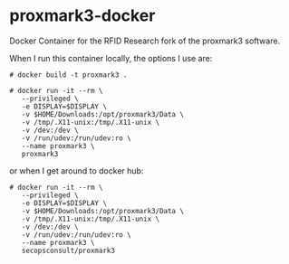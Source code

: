 # proxmark3-docker

Docker Container for the RFID Research fork of the proxmark3 software.

When I run this container locally, the options I use are:

```
# docker build -t proxmark3 .

# docker run -it --rm \
   --privileged \
   -e DISPLAY=$DISPLAY \
   -v $HOME/Downloads:/opt/proxmark3/Data \
   -v /tmp/.X11-unix:/tmp/.X11-unix \
   -v /dev:/dev \
   -v /run/udev:/run/udev:ro \
   --name proxmark3 \
   proxmark3
```

or when I get around to docker hub:
```
# docker run -it --rm \
   --privileged \
   -e DISPLAY=$DISPLAY \
   -v $HOME/Downloads:/opt/proxmark3/Data \
   -v /tmp/.X11-unix:/tmp/.X11-unix \
   -v /dev:/dev \
   -v /run/udev:/run/udev:ro \
   --name proxmark3 \
   secopsconsult/proxmark3
```

